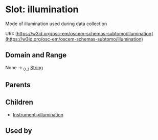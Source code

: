 
# Slot: illumination

Mode of illumination used during data collection

URI: [https://w3id.org/osc-em/oscem-schemas-subtomo/illumination](https://w3id.org/osc-em/oscem-schemas-subtomo/illumination)


## Domain and Range

None &#8594;  <sub>0..1</sub> [String](types/String.md)

## Parents


## Children

 *  [Instrument➞illumination](Instrument_illumination.md)

## Used by

